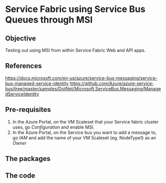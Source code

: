 # Service Fabric using Service Bus Queues through MSI

## Objective
Testing out using MSI from within Service Fabric Web and API apps.

## References
https://docs.microsoft.com/en-us/azure/service-bus-messaging/service-bus-managed-service-identity
https://github.com/Azure/azure-service-bus/tree/master/samples/DotNet/Microsoft.ServiceBus.Messaging/ManagedServiceIdentity

## Pre-requisites
1. In the Azure Portal, on the VM Scaleset that your Service fabric cluster uses, go *Configuration* and enable MSI.
1. In the Azure Portal, on the Service bus you want to add a message to, go *IAM* and add the name of your VM Scaleset (eg. NodeType1) as an *Owner*

## The packages


## The code
